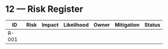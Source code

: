 # 12 — Risk Register

| ID | Risk | Impact | Likelihood | Owner | Mitigation | Status |
|---|---|---|---|---|---|---|
| R-001 |  |  |  |  |  |  |